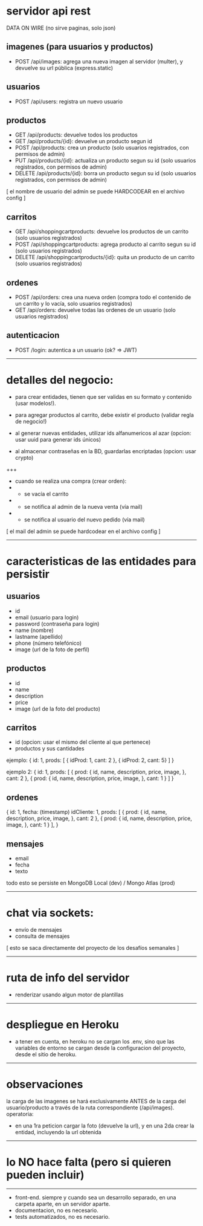 # servidor api rest
DATA ON WIRE
(no sirve paginas, solo json)

## imagenes (para usuarios y productos)
- POST /api/images: agrega una nueva imagen al servidor (multer), y devuelve su url pública (express.static)

## usuarios
- POST /api/users: registra un nuevo usuario

## productos
- GET /api/products: devuelve todos los productos
- GET /api/products/{id}: devuelve un producto segun id
- POST /api/products: crea un producto (solo usuarios registrados, con permisos de admin)
- PUT /api/products/{id}: actualiza un producto segun su id (solo usuarios registrados, con permisos de admin)
- DELETE /api/products/{id}: borra un producto segun su id (solo usuarios registrados, con permisos de admin)

[ el nombre de usuario del admin se puede HARDCODEAR en el archivo config ]

## carritos

- GET /api/shoppingcartproducts: devuelve los productos de un carrito (solo usuarios registrados)
- POST /api/shoppingcartproducts: agrega producto al carrito segun su id (solo usuarios registrados)
- DELETE /api/shoppingcartproducts/{id}: quita un producto de un carrito (solo usuarios registrados)

## ordenes
- POST /api/orders: crea una nueva orden (compra todo el contenido de un carrito y lo vacía, solo usuarios registrados)
- GET /api/orders: devuelve todas las ordenes de un usuario (solo usuarios registrados)

## autenticacion
- POST /login: autentica a un usuario (ok? => JWT)

-------------------------------------------------------

# detalles del negocio:

- para crear entidades, tienen que ser validas en su formato y contenido (usar modelos!).

- para agregar productos al carrito, debe existir el producto (validar regla de negocio!)

- al generar nuevas entidades, utilizar ids alfanumericos al azar (opcion: usar uuid para generar ids únicos)

- al almacenar contraseñas en la BD, guardarlas encriptadas (opcion: usar crypto)

+++

- cuando se realiza una compra (crear orden):
- - se vacía el carrito
- - se notifica al admin de la nueva venta (vía mail)
- - se notifica al usuario del nuevo pedido (vía mail)

[ el mail del admin se puede hardcodear en el archivo config ]

-------------------------------------------------------

# caracteristicas de las entidades para persistir

## usuarios
- id
- email (usuario para login)
- password (contraseña para login)
- name (nombre)
- lastname (apellido)
- phone (número telefónico)
- image (url de la foto de perfil)

## productos
- id
- name
- description
- price
- image (url de la foto del producto)

## carritos
- id (opcion: usar el mismo del cliente al que pertenece)
- productos y sus cantidades

ejemplo:
{
 id: 1,
 prods: [ { idProd: 1, cant: 2 }, { idProd: 2, cant: 5} ]
}

ejemplo 2:
{
 id: 1,
 prods: [
  { 
    prod: {
      id,
      name,
      description,
      price,
      image,
    },
    cant: 2
  },
  { 
    prod: {
      id,
      name,
      description,
      price,
      image,
    },
    cant: 1
  }
 ]
}

## ordenes
{
  id: 1,
  fecha: (timestamp)
  idCliente: 1,
  prods: [ 
    { 
    prod: {
      id,
      name,
      description,
      price,
      image,
    },
    cant: 2
  },
  { 
    prod: {
      id,
      name,
      description,
      price,
      image,
    },
    cant: 1
  }
 ],
}

## mensajes
- email
- fecha
- texto

todo esto se persiste en MongoDB Local (dev) / Mongo Atlas (prod)

----------------------------------------------------------

# chat via sockets:

- envío de mensajes
- consulta de mensajes

[ esto se saca directamente del proyecto de los desafíos semanales ]

----------------------------------------------------------

# ruta de info del servidor
- renderizar usando algun motor de plantillas


----------------------------------------------------------

# despliegue en Heroku
- a tener en cuenta, en heroku no se cargan los .env, sino que las variables de entorno se cargan desde la configuracion del proyecto, desde el sitio de heroku.

----------------------------------------------------------
# observaciones

la carga de las imagenes se hará exclusivamente ANTES de la carga del usuario/producto a través de la ruta correspondiente (/api/images). operatoria:
- en una 1ra peticion cargar la foto (devuelve la url), y en una 2da crear la entidad, incluyendo la url obtenida

----------------------------------------------------------
# lo NO hace falta (pero si quieren pueden incluir)
----------------------------------------------------------

- front-end. siempre y cuando sea un desarrollo separado,
en una carpeta aparte, en un servidor aparte.
- documentacion, no es necesario.
- tests automatizados, no es necesario.

